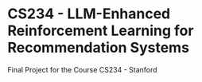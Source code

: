 # CS234 - LLM-Enhanced Reinforcement Learning for Recommendation Systems
Final Project for the Course CS234 - Stanford
